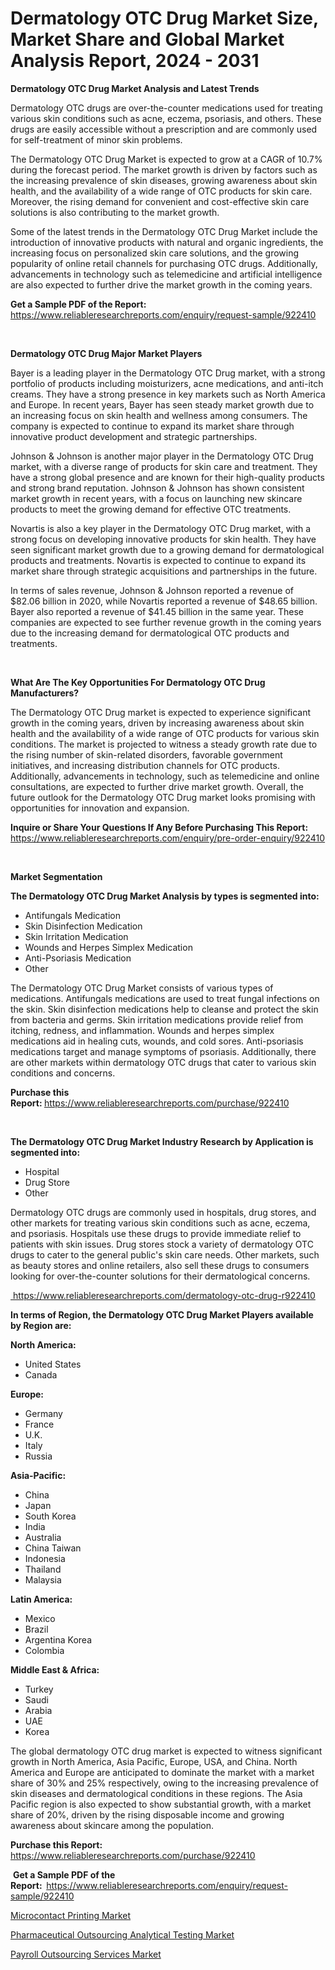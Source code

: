 <p><h1>Dermatology OTC Drug Market Size, Market Share and Global Market Analysis Report, 2024 - 2031</h1></p><p><strong>Dermatology OTC Drug Market Analysis and Latest Trends</strong></p>
<p><p>Dermatology OTC drugs are over-the-counter medications used for treating various skin conditions such as acne, eczema, psoriasis, and others. These drugs are easily accessible without a prescription and are commonly used for self-treatment of minor skin problems.</p><p>The Dermatology OTC Drug Market is expected to grow at a CAGR of 10.7% during the forecast period. The market growth is driven by factors such as the increasing prevalence of skin diseases, growing awareness about skin health, and the availability of a wide range of OTC products for skin care. Moreover, the rising demand for convenient and cost-effective skin care solutions is also contributing to the market growth.</p><p>Some of the latest trends in the Dermatology OTC Drug Market include the introduction of innovative products with natural and organic ingredients, the increasing focus on personalized skin care solutions, and the growing popularity of online retail channels for purchasing OTC drugs. Additionally, advancements in technology such as telemedicine and artificial intelligence are also expected to further drive the market growth in the coming years.</p></p>
<p><strong>Get a Sample PDF of the Report:&nbsp;</strong> <a href="https://www.reliableresearchreports.com/enquiry/request-sample/922410">https://www.reliableresearchreports.com/enquiry/request-sample/922410</a></p>
<p>&nbsp;</p>
<p><strong>Dermatology OTC Drug Major Market Players</strong></p>
<p><p>Bayer is a leading player in the Dermatology OTC Drug market, with a strong portfolio of products including moisturizers, acne medications, and anti-itch creams. They have a strong presence in key markets such as North America and Europe. In recent years, Bayer has seen steady market growth due to an increasing focus on skin health and wellness among consumers. The company is expected to continue to expand its market share through innovative product development and strategic partnerships.</p><p>Johnson & Johnson is another major player in the Dermatology OTC Drug market, with a diverse range of products for skin care and treatment. They have a strong global presence and are known for their high-quality products and strong brand reputation. Johnson & Johnson has shown consistent market growth in recent years, with a focus on launching new skincare products to meet the growing demand for effective OTC treatments.</p><p>Novartis is also a key player in the Dermatology OTC Drug market, with a strong focus on developing innovative products for skin health. They have seen significant market growth due to a growing demand for dermatological products and treatments. Novartis is expected to continue to expand its market share through strategic acquisitions and partnerships in the future.</p><p>In terms of sales revenue, Johnson & Johnson reported a revenue of $82.06 billion in 2020, while Novartis reported a revenue of $48.65 billion. Bayer also reported a revenue of $41.45 billion in the same year. These companies are expected to see further revenue growth in the coming years due to the increasing demand for dermatological OTC products and treatments.</p></p>
<p>&nbsp;</p>
<p><strong>What Are The Key Opportunities For Dermatology OTC Drug Manufacturers?</strong></p>
<p><p>The Dermatology OTC Drug market is expected to experience significant growth in the coming years, driven by increasing awareness about skin health and the availability of a wide range of OTC products for various skin conditions. The market is projected to witness a steady growth rate due to the rising number of skin-related disorders, favorable government initiatives, and increasing distribution channels for OTC products. Additionally, advancements in technology, such as telemedicine and online consultations, are expected to further drive market growth. Overall, the future outlook for the Dermatology OTC Drug market looks promising with opportunities for innovation and expansion.</p></p>
<p><strong>Inquire or Share Your Questions If Any Before Purchasing This Report:</strong> <a href="https://www.reliableresearchreports.com/enquiry/pre-order-enquiry/922410">https://www.reliableresearchreports.com/enquiry/pre-order-enquiry/922410</a></p>
<p>&nbsp;</p>
<p><strong>Market Segmentation</strong></p>
<p><strong>The Dermatology OTC Drug Market Analysis by types is segmented into:</strong></p>
<p><ul><li>Antifungals Medication</li><li>Skin Disinfection Medication</li><li>Skin Irritation Medication</li><li>Wounds and Herpes Simplex Medication</li><li>Anti-Psoriasis Medication</li><li>Other</li></ul></p>
<p><p>The Dermatology OTC Drug Market consists of various types of medications. Antifungals medications are used to treat fungal infections on the skin. Skin disinfection medications help to cleanse and protect the skin from bacteria and germs. Skin irritation medications provide relief from itching, redness, and inflammation. Wounds and herpes simplex medications aid in healing cuts, wounds, and cold sores. Anti-psoriasis medications target and manage symptoms of psoriasis. Additionally, there are other markets within dermatology OTC drugs that cater to various skin conditions and concerns.</p></p>
<p><strong>Purchase this Report:&nbsp;</strong><a href="https://www.reliableresearchreports.com/purchase/922410">https://www.reliableresearchreports.com/purchase/922410</a></p>
<p>&nbsp;</p>
<p><strong>The Dermatology OTC Drug Market Industry Research by Application is segmented into:</strong></p>
<p><ul><li>Hospital</li><li>Drug Store</li><li>Other</li></ul></p>
<p><p>Dermatology OTC drugs are commonly used in hospitals, drug stores, and other markets for treating various skin conditions such as acne, eczema, and psoriasis. Hospitals use these drugs to provide immediate relief to patients with skin issues. Drug stores stock a variety of dermatology OTC drugs to cater to the general public's skin care needs. Other markets, such as beauty stores and online retailers, also sell these drugs to consumers looking for over-the-counter solutions for their dermatological concerns.</p></p>
<p><a href="https://www.reliableresearchreports.com/dermatology-otc-drug-r922410">&nbsp;https://www.reliableresearchreports.com/dermatology-otc-drug-r922410</a></p>
<p><strong>In terms of Region, the Dermatology OTC Drug Market Players available by Region are:</strong></p>
<p>
    <p> <strong> North America: </strong>
        <ul>
            <li>United States</li>
            <li>Canada</li>
        </ul>
        </p> 
    <p> <strong> Europe: </strong>
        <ul>
            <li>Germany</li>
            <li>France</li>
            <li>U.K.</li>
            <li>Italy</li>
            <li>Russia</li>
        </ul>
        </p> 
    <p> <strong> Asia-Pacific: </strong>
        <ul>
            <li>China</li>
            <li>Japan</li>
            <li>South Korea</li>
            <li>India</li>
            <li>Australia</li>
            <li>China Taiwan</li>
            <li>Indonesia</li>
            <li>Thailand</li>
            <li>Malaysia</li>
        </ul>
        </p> 
    <p> <strong> Latin America: </strong>
        <ul>
            <li>Mexico</li>
            <li>Brazil</li>
            <li>Argentina Korea</li>
            <li>Colombia</li>
        </ul>
        </p> 
    <p> <strong> Middle East & Africa: </strong>
        <ul>
            <li>Turkey</li>
            <li>Saudi</li>
            <li>Arabia</li>
            <li>UAE</li>
            <li>Korea</li>
        </ul>
    </p>
    </p>
<p><p>The global dermatology OTC drug market is expected to witness significant growth in North America, Asia Pacific, Europe, USA, and China. North America and Europe are anticipated to dominate the market with a market share of 30% and 25% respectively, owing to the increasing prevalence of skin diseases and dermatological conditions in these regions. The Asia Pacific region is also expected to show substantial growth, with a market share of 20%, driven by the rising disposable income and growing awareness about skincare among the population.</p></p>
<p><strong>Purchase this Report: </strong><a href="https://www.reliableresearchreports.com/purchase/922410">https://www.reliableresearchreports.com/purchase/922410</a></p>
<p>&nbsp;<strong>Get a Sample PDF of the Report:&nbsp;&nbsp;</strong><a href="https://www.reliableresearchreports.com/enquiry/request-sample/922410">https://www.reliableresearchreports.com/enquiry/request-sample/922410</a></p>
<p><strong></strong></p>
<p><p><a href="https://www.linkedin.com/pulse/microcontact-printing-market-comprehensive-assessment-type-zg3me?trackingId=D89mOojLDy9Y9Y0bvLFAqg%3D%3D">Microcontact Printing Market</a></p><p><a href="https://github.com/HenrietteMills1/Market-Research-Report-List-1/blob/main/pharmaceutical-outsourcing-analytical-testing-market.md">Pharmaceutical Outsourcing Analytical Testing Market</a></p><p><a href="https://www.linkedin.com/pulse/payroll-outsourcing-services-market-size-reveals-best-marketing-n342e?trackingId=e1Q%2BsSlUOPji3kSiEe08ig%3D%3D">Payroll Outsourcing Services Market</a></p></p>